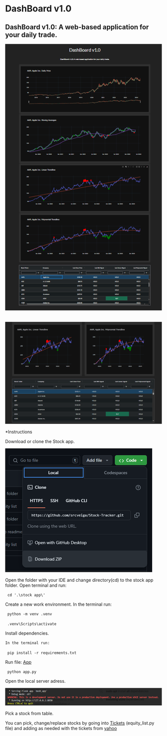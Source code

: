 # DashBoard v1.0

## DashBoard v1.0: A web-based application for your daily trade.

![Main App](/img/Main_page.png)
<br>
<br>
<br>
![Main App](/img/Main_page2.png)


*Instructions


Download or clone the Stock app.

![Download zip](/img/zip.png)

Open the folder with your IDE and change directory(cd) to the stock app folder. Open terminal and run:
    
     cd '.\stock app\'


Create a new work environment. In the terminal run:
    
     python -m venv .venv

     .venv\Scripts\activate    



Install dependencies.

    In the terminal run:

     pip install -r requirements.txt



Run file:
    [App](/stock%20app/app.py) 
        
     python app.py

Open the local server adress.

![Local Adress](/img/local_adress.png)

Pick a stock from table.

You can pick, change/replace stocks by going into [Tickets](/stock%20app/equity_list.py) (equity_list.py file) and adding as needed with the tickets from [yahoo](https://finance.yahoo.com/?guccounter=1)

